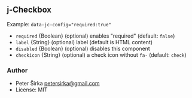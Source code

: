 ## j-Checkbox

Example: `data-jc-config="required:true"`

- `required` {Boolean} (optional) enables "required" (default: `false`)
- `label` {String} (optional) label (default is HTML content)
- `disabled` {Boolean} (optional) disables this component
- `checkicon` {String} (optional) a check icon without `fa-` (default: `check`)

### Author

- Peter Širka <petersirka@gmail.com>
- License: MIT